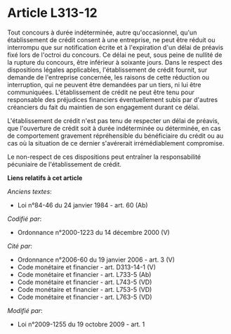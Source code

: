# Article L313-12

Tout concours à durée indéterminée, autre qu'occasionnel, qu'un établissement de crédit consent à une entreprise, ne peut
être réduit ou interrompu que sur notification écrite et à l'expiration d'un délai de préavis fixé lors de l'octroi du
concours. Ce délai ne peut, sous peine de nullité de la rupture du concours, être inférieur à soixante jours. Dans le respect
des dispositions légales applicables, l'établissement de crédit fournit, sur demande de l'entreprise concernée, les raisons
de cette réduction ou interruption, qui ne peuvent être demandées par un tiers, ni lui être communiquées. L'établissement de
crédit ne peut être tenu pour responsable des préjudices financiers éventuellement subis par d'autres créanciers du fait du
maintien de son engagement durant ce délai.

L'établissement de crédit n'est pas tenu de respecter un délai de préavis, que l'ouverture de crédit soit à durée
indéterminée ou déterminée, en cas de comportement gravement répréhensible du bénéficiaire du crédit ou au cas où la
situation de ce dernier s'avérerait irrémédiablement compromise.

Le non-respect de ces dispositions peut entraîner la responsabilité pécuniaire de l'établissement de crédit.

**Liens relatifs à cet article**

_Anciens textes_:

  - Loi n°84-46 du 24 janvier 1984 - art. 60 (Ab)

_Codifié par_:

  - Ordonnance n°2000-1223 du 14 décembre 2000 (V)

_Cité par_:

  - Ordonnance n°2006-60 du 19 janvier 2006 - art. 3 (V)
  - Code monétaire et financier - art. D313-14-1 (V)
  - Code monétaire et financier - art. L733-5 (Ab)
  - Code monétaire et financier - art. L743-5 (VD)
  - Code monétaire et financier - art. L753-5 (VD)
  - Code monétaire et financier - art. L763-5 (VD)

_Modifié par_:

  - Loi n°2009-1255 du 19 octobre 2009 - art. 1
